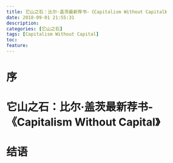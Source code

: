 ```yaml
---
title: 它山之石：比尔·盖茨最新荐书-《Capitalism Without Capital》
date: 2018-09-01 21:55:31
description: 
categories: [它山之石]
tags: [Capitalism Without Capital] 
toc: 
feature: 
---
```

# 序
<!-- more -->

# 它山之石：比尔·盖茨最新荐书-《Capitalism Without Capital》

# 结语
